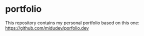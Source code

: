 # portfolio
This repository contains my personal portfolio based on this one: https://github.com/midudev/porfolio.dev
